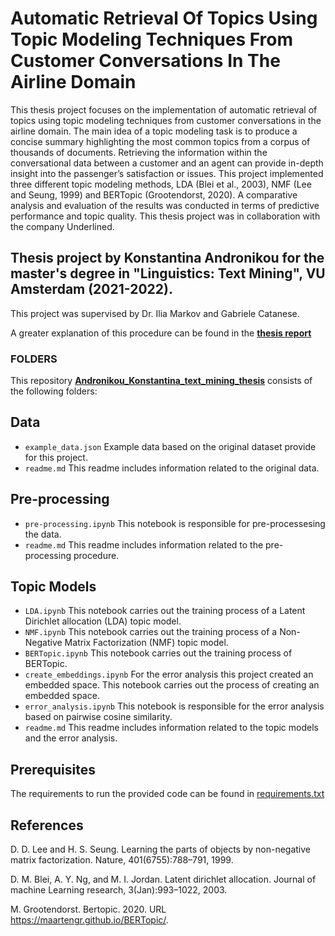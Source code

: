 # Automatic Retrieval Of Topics Using Topic Modeling Techniques From Customer Conversations In The Airline Domain

This thesis project focuses on the implementation of automatic retrieval of topics using topic modeling techniques from customer conversations in the airline domain. The main idea of a topic modeling task is to produce a concise summary highlighting the most common topics from a corpus of thousands of documents. Retrieving the information within the conversational data between a customer and an agent can provide in-depth insight into the passenger’s satisfaction or issues. This project implemented three different topic modeling methods, LDA (Blei et al., 2003), NMF (Lee and Seung, 1999) and BERTopic (Grootendorst, 2020). A comparative analysis and evaluation of the results was conducted in terms of predictive performance and topic quality. This thesis project was in collaboration with the company Underlined.


## Thesis project by Konstantina Andronikou for the master's degree in "Linguistics: Text Mining", VU Amsterdam (2021-2022).

This project was supervised by Dr. Ilia Markov and Gabriele Catanese. 

A greater explanation of this procedure can be found in the [**thesis report**](https://github.com/cltl-students/Andronikou_Konstantina_text_mining_thesis/blob/main/Andronikou_Konstantina_MA_Thesis.pdf)

### FOLDERS 

This repository [**Andronikou_Konstantina_text_mining_thesis**](https://github.com/cltl-students/Andronikou_Konstantina_text_mining_thesis) consists of the following folders:

## Data
* `example_data.json` Example data based on the original dataset provide for this project.
* `readme.md` This readme includes information related to the original data.
## Pre-processing
* `pre-processing.ipynb` This notebook is responsible for pre-processesing the data. 
* `readme.md` This readme includes information related to the pre-processing procedure.
## Topic Models 
* `LDA.ipynb` This notebook carries out the training process of a Latent Dirichlet allocation (LDA) topic model.
* `NMF.ipynb` This notebook carries out the training process of a Non-Negative Matrix Factorization (NMF) topic model.
* `BERTopic.ipynb` This notebook carries out the training process of BERTopic.
* `create_embeddings.ipynb` For the error analysis this project created an embedded space. This notebook carries out the process of creating an embedded space.
* `error_analysis.ipynb` This notebook is responsible for the error analysis based on pairwise cosine similarity.
* `readme.md` This readme includes information related to the topic models and the error analysis.
## Prerequisites

The requirements to run the provided code can be found in  [requirements.txt](https://github.com/cltl-students/Andronikou_Konstantina_text_mining_thesis/blob/main/requirements.txt)

## References 

D. D. Lee and H. S. Seung. Learning the parts of objects by non-negative matrix
factorization. Nature, 401(6755):788–791, 1999.

D. M. Blei, A. Y. Ng, and M. I. Jordan. Latent dirichlet allocation. Journal of machine
Learning research, 3(Jan):993–1022, 2003.

M. Grootendorst. Bertopic. 2020. URL https://maartengr.github.io/BERTopic/.
